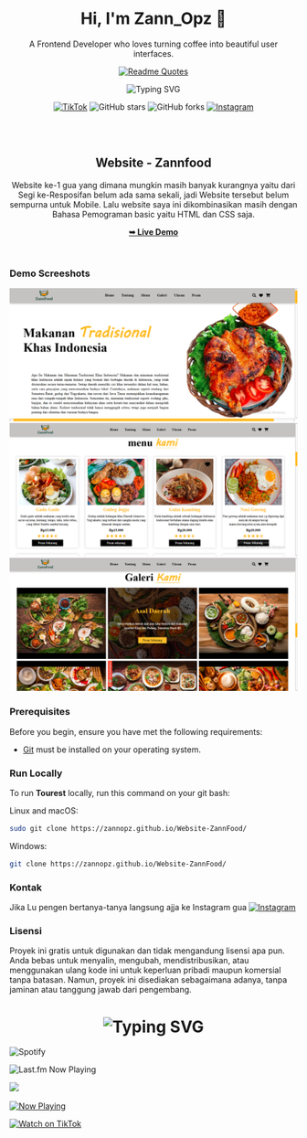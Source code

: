 <div align="center">
<h1 align="center">Hi, I'm Zann_Opz 👋</h1>
<p align="center">A Frontend Developer who loves turning coffee into beautiful user interfaces.</p>

<div align="center">
<a href="https://github.com/piyushsuthar/github-readme-quotes">
  <img src="https://quotes-github-readme.vercel.app/api?type=horizontal&theme=dark&quote=Ngoding%20Dulu,%20Jagonya%20Belakangan&author=ZannOpz&border=true&borderColor=00ff00" alt="Readme Quotes" />
</a>
</div>

<p align="center">
  <img src="https://readme-typing-svg.demolab.com?font=Fira+Code&size=20&pause=1000&center=true&vCenter=true&width=435&lines=Frontend+Developer;HTML+%7C+CSS+%7C+JavaScript UI/UX+Lover;Let's+build+cool+stuff+together!" alt="Typing SVG" />
</p>

  [![TikTok](https://img.shields.io/badge/TikTok-%40zannopz-000000?style=for-the-badge&logo=tiktok&logoColor=white)](https://www.tiktok.com/@zannopz?is_from_webapp=1&sender_device=pc)
  ![GitHub stars](https://img.shields.io/github/stars/codewithsadee/tourest?style=social)
  ![GitHub forks](https://img.shields.io/github/forks/codewithsadee/tourest?style=social)
[![Instagram](https://img.shields.io/badge/Instagram-%40zann__opz-E4405F?style=for-the-badge&logo=instagram&logoColor=white)](https://www.instagram.com/zann_opz/)

  <br />
  <br />

  <h2 align="center">Website - Zannfood</h2>

  Website ke-1 gua yang dimana mungkin masih banyak kurangnya yaitu dari Segi ke-Resposifan belum ada sama sekali, 
  jadi Website tersebut belum sempurna untuk Mobile.
  Lalu website saya ini dikombinasikan masih dengan Bahasa Pemograman basic yaitu HTML dan CSS saja.

  <a href="https://zannopz.github.io/Website-ZannFood/"><strong>➥ Live Demo</strong></a>

</div>

<br />

### Demo Screeshots

![Tourest Desktop Demo](./PNG/zannfood1.png "Desktop Demo")
![Tourest Desktop Demo](./PNG/zannfood2.png "Desktop Demo")
![Tourest Desktop Demo](./PNG/zannfood3.png "Desktop Demo")

### Prerequisites

Before you begin, ensure you have met the following requirements:

* [Git](https://git-scm.com/downloads "Download Git") must be installed on your operating system.

### Run Locally

To run **Tourest** locally, run this command on your git bash:

Linux and macOS:

```bash
sudo git clone https://zannopz.github.io/Website-ZannFood/
```

Windows:

```bash
git clone https://zannopz.github.io/Website-ZannFood/
```

### Kontak

Jika Lu pengen bertanya-tanya langsung ajja ke Instagram gua [![Instagram](https://img.shields.io/badge/Instagram-@zann__opz-E4405F?style=for-the-badge&logo=instagram&logoColor=white)](https://www.instagram.com/zann_opz/)


### Lisensi

Proyek ini gratis untuk digunakan dan tidak mengandung lisensi apa pun.
Anda bebas untuk menyalin, mengubah, mendistribusikan, atau menggunakan ulang kode ini untuk keperluan pribadi maupun komersial tanpa batasan. Namun, proyek ini disediakan sebagaimana adanya, tanpa jaminan atau tanggung jawab dari pengembang.

<h1 align="center">
  <img src="https://readme-typing-svg.demolab.com?font=Fira+Code&weight=700&pause=1000&color=00F5FF&vCenter=true&width=435&lines=👾+Welcome+to+my+Zann+Food...;⚡+I'm+ZannOpz+the+Code+Website.;🦾+Cyberpunk+Dev+%7C+Anime+Fan+%7C+Night+Coder" alt="Typing SVG" />
</h1>






![Spotify](https://spotify-github-profile.vercel.app/api/view?uid=YOUR_SPOTIFY_ID&cover_image=true&theme=novatorem&bar_color=53b14f&bar_color_cover=false)


![Last.fm Now Playing](https://lastfm-recently-played.vercel.app/api?user=yourlastfmusername)


<img src="https://github-readme-spotify.vercel.app/api/now-playing?open=true&uid=YOUR_SPOTIFY_ID&cover_image=true&theme=default&show_offline=false&background_color=121212&interchange=true" />


[![Now Playing](https://img.youtube.com/vi/P-P3L7YzlyE/hqdefault.jpg)](https://www.youtube.com/watch?v=P-P3L7YzlyE)


[![Watch on TikTok](https://i.imgur.com/yourImageID.png)](https://www.tiktok.com/@kai_bigbang/video/7491177708714511622)


